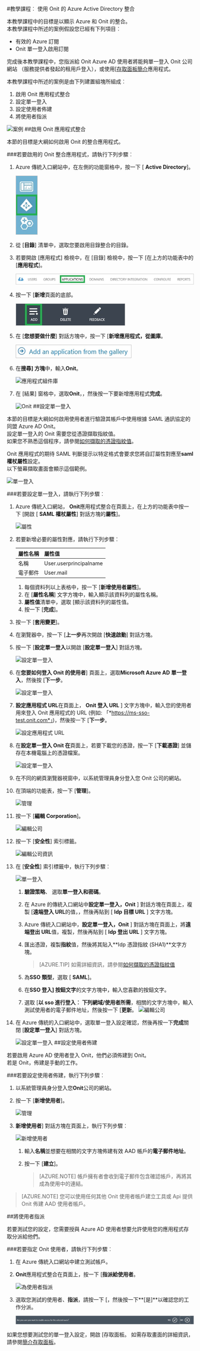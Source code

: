 <properties 
    pageTitle="教學課程︰ Azure Active Directory 整合 Onit |Microsoft Azure" 
    description="瞭解如何使用 Onit 與 Azure Active Directory 啟用單一登入、 自動化佈建和更多 ！" 
    services="active-directory" 
    authors="jeevansd"  
    documentationCenter="na" 
    manager="femila"/>
<tags 
    ms.service="active-directory" 
    ms.devlang="na" 
    ms.topic="article" 
    ms.tgt_pltfrm="na" 
    ms.workload="identity" 
    ms.date="09/29/2016" 
    ms.author="jeedes" />

#<a name="tutorial-azure-active-directory-integration-with-onit"></a>教學課程︰ 使用 Onit 的 Azure Active Directory 整合
  
本教學課程中的目標是以顯示 Azure 和 Onit 的整合。  
本教學課程中所述的案例假設您已經有下列項目︰

-   有效的 Azure 訂閱
-   Onit 單一登入啟用訂閱
  
完成後本教學課程中，您指派給 Onit Azure AD 使用者將能夠單一登入 Onit 公司網站 （服務提供者發起的租用戶登入），或使用[[存取面板簡介](active-directory-saas-access-panel-introduction.md)應用程式。
  
本教學課程中所述的案例是由下列建置組塊所組成︰

1.  啟用 Onit 應用程式整合
2.  設定單一登入
3.  設定使用者佈建
4.  將使用者指派

![案例](./media/active-directory-saas-onit-tutorial/IC791166.png "案例")
##<a name="enabling-the-application-integration-for-onit"></a>啟用 Onit 應用程式整合
  
本節的目標是大綱如何啟用 Onit 的整合應用程式。

###<a name="to-enable-the-application-integration-for-onit-perform-the-following-steps"></a>若要啟用的 Onit 整合應用程式，請執行下列步驟︰

1.  Azure 傳統入口網站中，在左側的功能窗格中，按一下 [ **Active Directory**]。

    ![Active Directory](./media/active-directory-saas-onit-tutorial/IC700993.png "Active Directory")

2.  從 [**目錄**] 清單中，選取您要啟用目錄整合的目錄。

3.  若要開啟 [應用程式] 檢視中，在 [目錄] 檢視中，按一下 [在上方的功能表中的 [**應用程式**]。

    ![應用程式](./media/active-directory-saas-onit-tutorial/IC700994.png "應用程式")

4.  按一下 [**新增**頁面的底部。

    ![新增應用程式](./media/active-directory-saas-onit-tutorial/IC749321.png "新增應用程式")

5.  在 [**您想要做什麼**] 對話方塊中，按一下 [**新增應用程式，從圖庫**。

    ![新增 gallerry 應用程式](./media/active-directory-saas-onit-tutorial/IC749322.png "新增 gallerry 應用程式")

6.  在**搜尋] 方塊**中，輸入**Onit**。

    ![應用程式組件庫](./media/active-directory-saas-onit-tutorial/IC791167.png "應用程式組件庫")

7.  在 [結果] 窗格中，選取**Onit**，，然後按一下要新增應用程式**完成**。

    ![Onit](./media/active-directory-saas-onit-tutorial/IC795325.png "Onit")
##<a name="configuring-single-sign-on"></a>設定單一登入
  
本節的目標是大綱如何啟用使用者進行驗證其帳戶中使用根據 SAML 通訊協定的同盟 Azure AD Onit。  
設定單一登入的 Onit 需要您從憑證擷取指紋值。  
如果您不熟悉這個程序，請參閱[如何擷取的憑證指紋值](http://youtu.be/YKQF266SAxI)。
  
Onit 應用程式的期待 SAML 判斷提示以特定格式會要求您將自訂屬性對應至**saml 權杖屬性**設定。  
以下螢幕擷取畫面會顯示這個範例。

![單一登入](./media/active-directory-saas-onit-tutorial/IC791168.png "單一登入")

###<a name="to-configure-single-sign-on-perform-the-following-steps"></a>若要設定單一登入，請執行下列步驟︰

1.  Azure 傳統入口網站， **Onit**應用程式整合在頁面上，在上方的功能表中按一下 [開啟 [ **SAML 權杖屬性**] 對話方塊的**屬性**]。

    ![屬性](./media/active-directory-saas-onit-tutorial/IC791169.png "屬性")

2.  若要新增必要的屬性對應，請執行下列步驟︰

    
  	|屬性名稱|屬性值|
  	|---|---|
  	|名稱|User.userprincipalname|
  	|電子郵件|User.mail|

    1.  每個資料列以上表格中，按一下 [**新增使用者屬性**]。
    2.  在 [**屬性名稱**] 文字方塊中，輸入顯示該資料列的屬性名稱。
    3.  **屬性值**清單中，選取 [顯示該資料列的屬性值。
    4.  按一下 [**完成**]。

3.  按一下 [**套用變更**]。

4.  在瀏覽器中，按一下 [**上一步**再次開啟 [**快速啟動**] 對話方塊。

5.  按一下 [**設定單一登入**以開啟 [**設定單一登入**] 對話方塊。

    ![設定單一登入](./media/active-directory-saas-onit-tutorial/IC791170.png "設定單一登入")

6.  在**您要如何登入 Onit 的使用者**] 頁面上，選取**Microsoft Azure AD 單一登入**，然後按 [**下一步**。

    ![設定單一登入](./media/active-directory-saas-onit-tutorial/IC791171.png "設定單一登入")

7.  **設定應用程式 URL**在頁面上， **Onit 登入 URL** ] 文字方塊中，輸入您的使用者用來登入 Onit 應用程式的 URL (例如: 「*https://ms-sso-test.onit.com*」)，然後按一下 [**下一步**。

    ![設定應用程式 URL](./media/active-directory-saas-onit-tutorial/IC791172.png "設定應用程式 URL")

8.  在**設定單一登入 Onit 在**頁面上，若要下載您的憑證，按一下 [**下載憑證**] 並儲存在本機電腦上的憑證檔案。

    ![設定單一登入](./media/active-directory-saas-onit-tutorial/IC791173.png "設定單一登入")

9.  在不同的網頁瀏覽器視窗中，以系統管理員身分登入您 Onit 公司的網站。

10. 在頂端的功能表，按一下 [**管理**]。

    ![管理](./media/active-directory-saas-onit-tutorial/IC791174.png "管理")

11. 按一下 [**編輯 Corporation**]。

    ![編輯公司](./media/active-directory-saas-onit-tutorial/IC791175.png "編輯公司")

12. 按一下 [**安全性**] 索引標籤。

    ![編輯公司資訊](./media/active-directory-saas-onit-tutorial/IC791176.png "編輯公司資訊")

13. 在 [**安全性**] 索引標籤中，執行下列步驟︰

    ![單一登入](./media/active-directory-saas-onit-tutorial/IC791177.png "單一登入")

    1.  **驗證策略**、 選取**單一登入和密碼**。
    2.  在 Azure 的傳統入口網站中**設定單一登入，Onit** ] 對話方塊在頁面上，複製 [**遠端登入 URL**的值，，然後再貼到 [ **Idp 目標 URL** ] 文字方塊。
    3.  Azure 傳統入口網站中，**設定單一登入，Onit** ] 對話方塊在頁面上，將**遠端登出 URL**值，複製，然後再貼到 [ **Idp 登出 URL** ] 文字方塊。
    4.  匯出憑證，複製**指紋**值，然後將其貼入**Idp 憑證指紋 (SHA1)**文字方塊。  

        >[AZURE.TIP] 如需詳細資訊，請參閱[如何擷取的憑證指紋值](http://youtu.be/YKQF266SAxI)

    5.  為**SSO 類型**，選取 [ **SAML**]。
    6.  在**SSO 登入] 按鈕文字**的文字方塊中，輸入您喜歡的按鈕文字。
    7.  選取 [**以 sso 進行登入︰ 下列網域/使用者所需**，相關的文字方塊中，輸入測試使用者的電子郵件地址，然後按一下 [**更新**。
        ![編輯公司](./media/active-directory-saas-onit-tutorial/IC791178.png "編輯公司")

14. 在 Azure 傳統的入口網站中，選取單一登入設定確認，然後再按一下**完成**關閉 [**設定單一登入**] 對話方塊。

    ![設定單一登入](./media/active-directory-saas-onit-tutorial/IC791179.png "設定單一登入")
##<a name="configuring-user-provisioning"></a>設定使用者佈建
  
若要啟用 Azure AD 使用者登入 Onit，他們必須佈建到 Onit。  
若是 Onit，佈建是手動的工作。

###<a name="to-configure-user-provisioning-perform-the-following-steps"></a>若要設定使用者佈建，執行下列步驟︰

1.  以系統管理員身分登入您**Onit**公司的網站。

2.  按一下 [**新增使用者**]。

    ![管理](./media/active-directory-saas-onit-tutorial/IC791180.png "管理")

3.  **新增使用者**] 對話方塊在頁面上，執行下列步驟︰

    ![新增使用者](./media/active-directory-saas-onit-tutorial/IC791181.png "新增使用者")

    1.  輸入**名稱**並想要在相關的文字方塊佈建有效 AAD 帳戶的**電子郵件地址**。
    2.  按一下 [**建立**]。  

        >[AZURE.NOTE] 帳戶擁有者會收到電子郵件包含確認帳戶，再將其成為使用中的連結。

>[AZURE.NOTE] 您可以使用任何其他 Onit 使用者帳戶建立工具或 Api 提供 Onit 佈建 AAD 使用者帳戶。

##<a name="assigning-users"></a>將使用者指派
  
若要測試您的設定，您需要授與 Azure AD 使用者想要允許使用您的應用程式存取分派給他們。

###<a name="to-assign-users-to-onit-perform-the-following-steps"></a>若要指定 Onit 使用者，請執行下列步驟︰

1.  在 Azure 傳統入口網站中建立測試帳戶。

2.  **Onit**應用程式整合在頁面上，按一下 [**指派給使用者**。

    ![為使用者指派](./media/active-directory-saas-onit-tutorial/IC791182.png "為使用者指派")

3.  選取您測試的使用者、**指派**，請按一下 [，然後按一下**[是]**以確認您的工作分派。

    ![[是]](./media/active-directory-saas-onit-tutorial/IC767830.png "[是]")
  
如果您想要測試您的單一登入設定，開啟 [存取面板。 如需存取畫面的詳細資訊，請參閱[簡介存取面板](active-directory-saas-access-panel-introduction.md)。